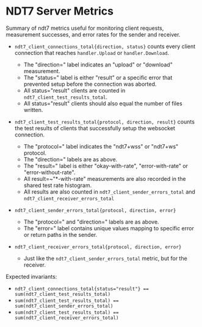 # NDT7 Server Metrics

Summary of ndt7 metrics useful for monitoring client requests, measurement
successes, and error rates for the sender and receiver.

* `ndt7_client_connections_total{direction, status}` counts every client
  connection that reaches `handler.Upload` or `handler.Download`.

  * The "direction=" label indicates an "upload" or "download" measurement.
  * The "status=" label is either "result" or a specific error that
    prevented setup before the connection was aborted.
  * All status="result" clients are counted in `ndt7_client_test_results_total`.
  * All status="result" clients should also equal the number of files written.

* `ndt7_client_test_results_total{protocol, direction, result}` counts the
  test results of clients that successfully setup the websocket connection.

  * The "protocol=" label indicates the "ndt7+wss" or "ndt7+ws" protocol.
  * The "direction=" labels are as above.
  * The "result=" label is either "okay-with-rate", "error-with-rate" or
    "error-without-rate".
  * All result=~"*-with-rate" measurements are also recorded in the shared
    test rate histogram.
  * All results are also counted in `ndt7_client_sender_errors_total` and
    `ndt7_client_receiver_errors_total`

* `ndt7_client_sender_errors_total{protocol, direction, error}`
  * The "protocol=" and "direction=" labels are as above.
  * The "error=" label contains unique values mapping to specific error or return
    paths in the sender.

* `ndt7_client_receiver_errors_total{protocol, direction, error}`
  * Just like the `ndt7_client_sender_errors_total` metric, but for the receiver.

Expected invariants:

* `ndt7_client_connections_total{status="result"} == sum(ndt7_client_test_results_total)`
* `sum(ndt7_client_test_results_total) == sum(ndt7_client_sender_errors_total)`
* `sum(ndt7_client_test_results_total) == sum(ndt7_client_receiver_errors_total)`
